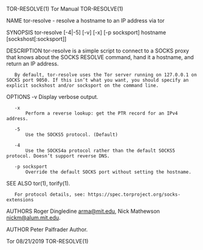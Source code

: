 TOR-RESOLVE(1)                                                                                    Tor Manual                                                                                   TOR-RESOLVE(1)

NAME
       tor-resolve - resolve a hostname to an IP address via tor

SYNOPSIS
       tor-resolve [-4|-5] [-v] [-x] [-p socksport] hostname [sockshost[:socksport]]

DESCRIPTION
       tor-resolve is a simple script to connect to a SOCKS proxy that knows about the SOCKS RESOLVE command, hand it a hostname, and return an IP address.

       By default, tor-resolve uses the Tor server running on 127.0.0.1 on SOCKS port 9050. If this isn’t what you want, you should specify an explicit sockshost and/or socksport on the command line.

OPTIONS
       -v
           Display verbose output.

       -x
           Perform a reverse lookup: get the PTR record for an IPv4 address.

       -5
           Use the SOCKS5 protocol. (Default)

       -4
           Use the SOCKS4a protocol rather than the default SOCKS5 protocol. Doesn’t support reverse DNS.

       -p socksport
           Override the default SOCKS port without setting the hostname.

SEE ALSO
       tor(1), torify(1).

       For protocol details, see: https://spec.torproject.org/socks-extensions

AUTHORS
       Roger Dingledine <arma@mit.edu>, Nick Mathewson <nickm@alum.mit.edu>.

AUTHOR
       Peter Palfrader
           Author.

Tor                                                                                               08/21/2019                                                                                   TOR-RESOLVE(1)
